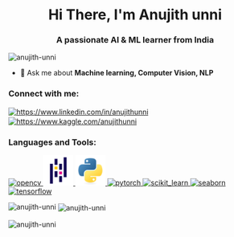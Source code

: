 <h1 align="center">Hi There, I'm Anujith unni</h1>
<h3 align="center">A passionate AI & ML learner from India</h3>

<p align="left"> <img src="https://komarev.com/ghpvc/?username=anujith-unni&label=Profile%20views&color=0e75b6&style=flat" alt="anujith-unni" /> </p>


- 💬 Ask me about **Machine learning, Computer Vision, NLP**

<h3 align="left">Connect with me:</h3>
<p align="left">
<a href="https://linkedin.com/in/https://www.linkedin.com/in/anujithunni" target="blank"><img align="center" src="https://raw.githubusercontent.com/rahuldkjain/github-profile-readme-generator/master/src/images/icons/Social/linked-in-alt.svg" alt="https://www.linkedin.com/in/anujithunni" height="60" width="60" /></a>
<a href="https://kaggle.com/https://www.kaggle.com/anujithunni" target="blank"><img align="center" src="https://raw.githubusercontent.com/rahuldkjain/github-profile-readme-generator/master/src/images/icons/Social/kaggle.svg" alt="https://www.kaggle.com/anujithunni" height="60" width="60" /></a>
</p>

<h3 align="left">Languages and Tools:</h3>
<p align="left"> <a href="https://opencv.org/" target="_blank" rel="noreferrer"> <img src="https://www.vectorlogo.zone/logos/opencv/opencv-icon.svg" alt="opencv" width="60" height="60"/> </a> <a href="https://pandas.pydata.org/" target="_blank" rel="noreferrer"> <img src="https://raw.githubusercontent.com/devicons/devicon/2ae2a900d2f041da66e950e4d48052658d850630/icons/pandas/pandas-original.svg" alt="pandas" width="60" height="60"/> </a> <a href="https://www.python.org" target="_blank" rel="noreferrer"> <img src="https://raw.githubusercontent.com/devicons/devicon/master/icons/python/python-original.svg" alt="python" width="60" height="60"/> </a> <a href="https://pytorch.org/" target="_blank" rel="noreferrer"> <img src="https://www.vectorlogo.zone/logos/pytorch/pytorch-icon.svg" alt="pytorch" width="60" height="60"/> </a> <a href="https://scikit-learn.org/" target="_blank" rel="noreferrer"> <img src="https://upload.wikimedia.org/wikipedia/commons/0/05/Scikit_learn_logo_small.svg" alt="scikit_learn" width="60" height="60"/> </a> <a href="https://seaborn.pydata.org/" target="_blank" rel="noreferrer"> <img src="https://seaborn.pydata.org/_images/logo-mark-lightbg.svg" alt="seaborn" width="60" height="60"/> </a> <a href="https://www.tensorflow.org" target="_blank" rel="noreferrer"> <img src="https://www.vectorlogo.zone/logos/tensorflow/tensorflow-icon.svg" alt="tensorflow" width="60" height="60"/> </a> </p>

<p><img align="left" src="https://github-readme-stats.vercel.app/api/top-langs?username=anujith-unni&show_icons=true&locale=en&layout=compact" alt="anujith-unni" /></p>

<p>&nbsp;<img align="center" src="https://github-readme-stats.vercel.app/api?username=anujith-unni&show_icons=true&locale=en" alt="anujith-unni" /></p>

<p><img align="center" src="https://github-readme-streak-stats.herokuapp.com/?user=anujith-unni&" alt="anujith-unni" /></p>
